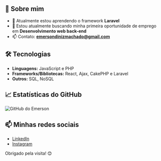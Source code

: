 ## 🚀 Sobre mim
- 🌱 Atualmente estou aprendendo o framework **Laravel**
- 👯 Estou atualmente buscando minha primeira oportunidade de emprego em **Desenvolvimento web back-end**
- 📫 Contato: **emersondinizmachado@gmail.com**

## 🛠️ Tecnologias
- **Linguagens:** JavaScript e PHP
- **Frameworks/Bibliotecas:** React, Ajax, CakePHP e Laravel
- **Outros:** SQL, NoSQL

## 📈 Estatísticas do GitHub
![GitHub do Emerson](https://github-readme-stats.vercel.app/api?username=Dinizzzion&show_icons=true&theme=radical)

## 📫 Minhas redes sociais
- [LinkedIn](www.linkedin.com/in/emerson-diniz-6035a2274)
- [Instagram](https://www.instagram.com/dinizzion/?igsh=NWUwcGN4cmtnODd3#)

<!--
**Dinizzzion/Dinizzzion** is a ✨ _special_ ✨ repository because its `README.md` (this file) appears on your GitHub profile.
-->

Obrigado pela visita! 😊
